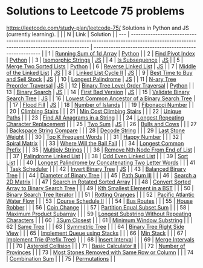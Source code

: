 # Solutions to Leetcode 75 problems
https://leetcode.com/study-plan/leetcode-75/
Solutions in Python and JS (currently learning).
                                   |        |
| N   | Link                                                                                                                                        | Solution                                                 |
| --- | ------------------------------------------------------------------------------------------------------------------------------------------- | -------------------------------------------------------- |
| 1   | [Running Sum of 1d Array](https://leetcode.com/problems/running-sum-of-1d-array/)                                                           | [Python](leetcode_easy/1480_running_sum.md)              |
| 2   | [Find Pivot Index](https://leetcode.com/problems/find-pivot-index/description/)                                                             | [Python](leetcode_easy/724_pivot_index.py)               |
| 3   | [Isomorphic Strings](https://leetcode.com/problems/isomorphic-strings/description/)                                                         | [JS](leetcode_easy/205_isomorphic_strings.js)            |
| 4   | [Is Subsequence](https://leetcode.com/problems/is-subsequence/description/)                                                                 | [JS](leetcode_easy/392_is_subsequence.js)                |
| 5   | [Merge Two Sorted Lists](https://leetcode.com/problems/merge-two-sorted-lists/)                                                             | [Python](leetcode_easy/21_merge_2_sorted_lists.py)       |
| 6   | [Reverse Linked List](https://leetcode.com/problems/reverse-linked-list/)                                                                   | [JS](leetcode_easy/206_reverse_linked_list.js)           |
| 7   | [Middle of the Linked List](https://leetcode.com/problems/middle-of-the-linked-list/)                                                       | [JS](leetcode_easy/876_middle_of_linked_list.js)         |
| 8   | [Linked List Cycle II](https://leetcode.com/problems/linked-list-cycle-ii/)                                                                 | [JS](leetcode_medium/142_linked_list_cycle2.js)          |
| 9   | [Best Time to Buy and Sell Stock](https://leetcode.com/problems/best-time-to-buy-and-sell-stock/)                                           | [JS](leetcode_easy/121_best_time_stocks.js)              |
| 10  | [Longest Palindrome](https://leetcode.com/problems/longest-palindrome/)                                                                     | [JS](leetcode_easy/409_longest_palindrome.js)            |
| 11  | [N-ary Tree Preorder Traversal](https://leetcode.com/problems/n-ary-tree-preorder-traversal/)                                               | [JS](leetcode_easy/589_nary_tree_preorder.js)            |
| 12  | [Binary Tree Level Order Traversal](https://leetcode.com/problems/binary-tree-level-order-traversal/)                                       | [Python](leetcode_medium/102_binary_tree_level_order.py) |
| 13  | [Binary Search](https://leetcode.com/problems/binary-search/)                                                                               | [JS](leetcode_easy/704_binary_search.js)                 |
| 14  | [First Bad Version](https://leetcode.com/problems/first-bad-version/)                                                                       | [JS](leetcode_easy/278_first_bad_version.js)             |
| 15  | [Validate Binary Search Tree](https://leetcode.com/problems/validate-binary-search-tree/)                                                   | [JS](leetcode_medium/98_valid_bst.js)                    |
| 16  | [Lowest Common Ancestor of a Binary Search Tree](https://leetcode.com/problems/lowest-common-ancestor-of-a-binary-search-tree/)             |                                                          |
| 17  | [Flood Fill](https://leetcode.com/problems/flood-fill/)                                                                                     | [JS](leetcode_easy/733_flood_fill.js)                    |
| 18  | [Number of Islands](https://leetcode.com/problems/number-of-islands/)                                                                       |                                                          |
| 19  | [Fibonacci Number](https://leetcode.com/problems/fibonacci-number/)                                                                         |                                                          |
| 20  | [Climbing Stairs](https://leetcode.com/problems/climbing-stairs/)                                                                           |                                                          |
| 21  | [Min Cost Climbing Stairs](https://leetcode.com/problems/min-cost-climbing-stairs/)                                                         |                                                          |
| 22  | [Unique Paths](https://leetcode.com/problems/unique-paths/)                                                                                 |                                                          |
| 23  | [Find All Anagrams in a String](https://leetcode.com/problems/find-all-anagrams-in-a-string/)                                               |                                                          |
| 24  | [Longest Repeating Character Replacement](https://leetcode.com/problems/longest-repeating-character-replacement/)                           |                                                          |
| 25  | [Two Sum](https://leetcode.com/problems/two-sum/)                                                                                           | [JS](leetcode_easy/1_two_sum.js)                         |
| 26  | [Bulls and Cows](https://leetcode.com/problems/bulls-and-cows/)                                                                             |                                                          |
| 27  | [Backspace String Compare](https://leetcode.com/problems/backspace-string-compare/)                                                         |                                                          |
| 28  | [Decode String](https://leetcode.com/problems/decode-string/)                                                                               |                                                          |
| 29  | [Last Stone Weight](https://leetcode.com/problems/last-stone-weight/)                                                                       |                                                          |
| 30  | [Top K Frequent Words](https://leetcode.com/problems/top-k-frequent-words/)                                                                 |                                                          |
| 31  | [Happy Number](https://leetcode.com/problems/happy-number/)                                                                                 |                                                          |
| 32  | [Spiral Matrix](https://leetcode.com/problems/spiral-matrix/)                                                                               |                                                          |
| 33  | [Where Will the Ball Fall](https://leetcode.com/problems/where-will-the-ball-fall/)                                                         |                                                          |
| 34  | [Longest Common Prefix](https://leetcode.com/problems/longest-common-prefix/)                                                               |                                                          |
| 35  | [Multiply Strings](https://leetcode.com/problems/multiply-strings/)                                                                         |                                                          |
| 36  | [Remove Nth Node From End of List](https://leetcode.com/problems/remove-nth-node-from-end-of-list/)                                         |                                                          |
| 37  | [Palindrome Linked List](https://leetcode.com/problems/palindrome-linked-list/)                                                             |                                                          |
| 38  | [Odd Even Linked List](https://leetcode.com/problems/odd-even-linked-list/)                                                                 |                                                          |
| 39  | [Sort List](https://leetcode.com/problems/sort-list/)                                                                                       |                                                          |
| 40  | [Longest Palindrome by Concatenating Two Letter Words](https://leetcode.com/problems/longest-palindrome-by-concatenating-two-letter-words/) |                                                          |
| 41  | [Task Scheduler](https://leetcode.com/problems/task-scheduler/)                                                                             |                                                          |
| 42  | [Invert Binary Tree](https://leetcode.com/problems/invert-binary-tree/)                                                                     | [JS](leetcode_easy/226_invert_binary_tree.js)            |
| 43  | [Balanced Binary Tree](https://leetcode.com/problems/balanced-binary-tree/)                                                                 |                                                          |
| 44  | [Diameter of Binary Tree](https://leetcode.com/problems/diameter-of-binary-tree/)                                                           |                                                          |
| 45  | [Path Sum III](https://leetcode.com/problems/path-sum-iii/)                                                                                 |                                                          |
| 46  | [Search a 2D Matrix](https://leetcode.com/problems/search-a-2d-matrix/)                                                                     |                                                          |
| 47  | [Search in Rotated Sorted Array](https://leetcode.com/problems/search-in-rotated-sorted-array/)                                             |                                                          |
| 48  | [Convert Sorted Array to Binary Search Tree](https://leetcode.com/problems/convert-sorted-array-to-binary-search-tree/)                     |                                                          |
| 49  | [Kth Smallest Element in a BST](https://leetcode.com/problems/kth-smallest-element-in-a-bst/)                                               |                                                          |
| 50  | [Binary Search Tree Iterator](https://leetcode.com/problems/binary-search-tree-iterator/)                                                   |                                                          |
| 51  | [Rotting Oranges](https://leetcode.com/problems/rotting-oranges/)                                                                           |                                                          |
| 52  | [Pacific Atlantic Water Flow](https://leetcode.com/problems/pacific-atlantic-water-flow/)                                                   |                                                          |
| 53  | [Course Schedule II](https://leetcode.com/problems/course-schedule-ii/)                                                                     |                                                          |
| 54  | [Bus Routes](https://leetcode.com/problems/bus-routes/)                                                                                     |                                                          | 
| 55  | [House Robber](https://leetcode.com/problems/house-robber/)                                                                                 |                                                          |
| 56  | [Coin Change](https://leetcode.com/problems/coin-change/)                                                                                   |                                                          |
| 57  | [Partition Equal Subset Sum](https://leetcode.com/problems/partition-equal-subset-sum/)                                                     |                                                          |
| 58  | [Maximum Product Subarray](https://leetcode.com/problems/maximum-product-subarray/)                                                         |                                                          |
| 59  | [Longest Substring Without Repeating Characters](https://leetcode.com/problems/longest-substring-without-repeating-characters/)             |                                                          |
| 60  | [3Sum Closest](https://leetcode.com/problems/3sum-closest/)                                                                                 |                                                          |
| 61  | [Minimum Window Substring](https://leetcode.com/problems/minimum-window-substring/)                                                         |                                                          |
| 62  | [Same Tree](https://leetcode.com/problems/same-tree/)                                                                                       |                                                          |
| 63  | [Symmetric Tree](https://leetcode.com/problems/symmetric-tree/)                                                                             |                                                          |
| 64  | [Binary Tree Right Side View](https://leetcode.com/problems/binary-tree-right-side-view/)                                                   |                                                          |
| 65  | [Implement Queue using Stacks](https://leetcode.com/problems/implement-queue-using-stacks/)                                                 |                                                          |
| 66  | [Min Stack](https://leetcode.com/problems/min-stack/)                                                                                       |                                                          |
| 67  | [Implement Trie (Prefix Tree)](https://leetcode.com/problems/implement-trie-prefix-tree/)                                                   |                                                          |
| 68  | [Insert Interval](https://leetcode.com/problems/insert-interval/)                                                                           |                                                          |
| 69  | [Merge Intervals](https://leetcode.com/problems/merge-intervals/)                                                                           |                                                          |
| 70  | [Asteroid Collision](https://leetcode.com/problems/asteroid-collision/)                                                                     |                                                          |
| 71  | [Basic Calculator II](https://leetcode.com/problems/basic-calculator-ii/)                                                                   |                                                          |
| 72  | [Number of Provinces](https://leetcode.com/problems/number-of-provinces/)                                                                   |                                                          |
| 73  | [Most Stones Removed with Same Row or Column](https://leetcode.com/problems/most-stones-removed-with-same-row-or-column/)                   |                                                          |
| 74  | [Combination Sum](https://leetcode.com/problems/combination-sum/)                                                                           |                                                          |
| 75  | [Permutations](https://leetcode.com/problems/permutations/)                                                                                 |                                                          |